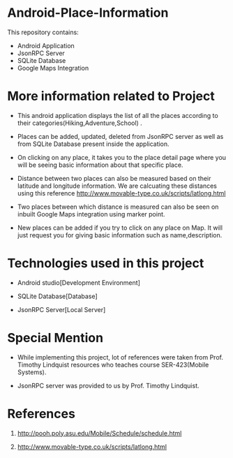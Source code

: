 # Android-Place-Information

This repository contains:

* Android Application
* JsonRPC Server
* SQLite Database
* Google Maps Integration


# More information related to Project

- This android application displays the list of all the places according to their categories(Hiking,Adventure,School) .

- Places can be added, updated, deleted from JsonRPC server as well as from SQLite Database present inside the application.

- On clicking on any place, it takes you to the place detail page where you will be seeing basic information about that
specific place.

- Distance between two places can also be measured based on their latitude and longitude information. We are calcuating these distances using this reference http://www.movable-type.co.uk/scripts/latlong.html

- Two places between which distance is measured can also be seen on inbuilt Google Maps integration using marker point. 

- New places can be added if you try to click on any place on Map. It will just request you for giving basic information such as name,description.

# Technologies used in this project

- Android studio[Development Environment]

- SQLite Database[Database] 

- JsonRPC Server[Local Server]

# Special Mention

- While implementing this project, lot of references were taken from Prof. Timothy Lindquist resources who teaches course SER-423(Mobile Systems).

- JsonRPC server was provided to us by Prof. Timothy Lindquist. 

# References 

1. http://pooh.poly.asu.edu/Mobile/Schedule/schedule.html

2. http://www.movable-type.co.uk/scripts/latlong.html
